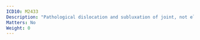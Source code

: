 ```yaml
---
ICD10: M2433
Description: "Pathological dislocation and subluxation of joint, not elsewhere classified: Forearm"
Matters: No
Weight: 0
---
```


